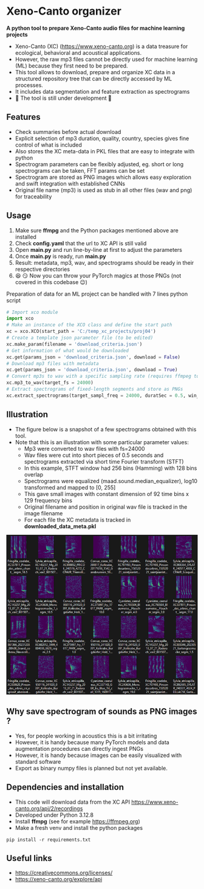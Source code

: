 # Xeno-Canto organizer

**A python tool to prepare Xeno-Canto audio files for machine learning projects**

* Xeno-Canto (XC) (https://www.xeno-canto.org) is a data treasure for ecological, behavioral and acoustical applications. 
* However, the raw mp3 files cannot be directly used for machine learning (ML) because they first need to be prepared. 
* This tool allows to download, prepare and organize XC data in a structured repository tree that can be directly accessed by ML processes.
* It includes data segmentation and feature extraction as spectrograms
* :construction: The tool is still under development :construction:

## Features
* Check summaries before actual download
* Explicit selection of mp3 duration, quality, country, species gives fine control of what is included
* Also stores the XC meta-data in PKL files that are easy to integrate with python
* Spectrogram parameters can be flexibly adjusted, eg. short or long spectrograms can be taken, FFT params can be set
* Spectrogram are stored as PNG images which allows easy exploration and swift integration with established CNNs
* Original file name (mp3) is used as stub in all other files (wav and png) for traceability

## Usage
1. Make sure **ffmpg** and the Python packages mentioned above are installed 
2. Check **config.yaml** that the url to XC API is still valid
3. Open **main.py** and run line-by-line at first to adjust the parameters
4. Once **main.py** is ready, run **main.py**
5. Result: metadata, mp3, wav, and spectrograms should be ready in their respective directories
6. :satisfied: :smirk: Now you can throw your PyTorch magics at those PNGs (not covered in this codebase :wink:) 

Preparation of data for an ML project can be handled with 7 lines python script
```python
# Import xco module
import xco 
# Make an instance of the XCO class and define the start path 
xc = xco.XCO(start_path = 'C:/temp_xc_projects/proj04')
# Create a template json parameter file (to be edited)
xc.make_param(filename = 'download_criteria.json')
# Get information of what would be downloaded
xc.get(params_json = 'download_criteria.json', download = False)
# Download mp3 files with metadata  
xc.get(params_json = 'download_criteria.json', download = True)
# Convert mp3s to wav with a specific sampling rate (requires ffmpeg to be installed)
xc.mp3_to_wav(target_fs = 24000)
# Extract spectrograms of fixed-length segments and store as PNGs
xc.extract_spectrograms(target_sampl_freq = 24000, duratSec = 0.5, win_siz = 256, win_olap = 128, seg_step_size = 0.5)
```

## Illustration
* The figure below is a snapshot of a few spectrograms obtained with this tool.
* Note that this is an illustration with some particular parameter values:
    * Mp3 were converted to wav files with fs=24000
    * Wav files were cut into short pieces of 0.5 seconds and spectrograms extracted via short time Fourier transform (STFT)
    * In this example, STFT window had 256 bins (Hamming) with 128 bins overlap
    * Spectrograms were equalized (maad.sound.median_equalizer), log10 transformed and mapped to [0, 255]
    * This gave small images with constant dimension of 92 time bins x 129 frequency bins
    * Original filename and position in original wav file is tracked in the image filename
    * For each file the XC metadata is tracked in **downloaded_data_meta.pkl**

![](./images/spectros_01.png)  

## Why save spectrogram of sounds as PNG images ?
* Yes, for people working in acoustics this is a bit irritating
* However, it is handy because many PyTorch models and data augmentation procedures can directly ingest PNGs
* However, it is handy because images can be easily visualized with standard software
* Export as binary numpy files is planned but not yet available.

## Dependencies and installation
* This code will download data from the XC API https://www.xeno-canto.org/api/2/recordings
* Developed under Python 3.12.8
* Install **ffmpg** (see for example https://ffmpeg.org)
* Make a fresh venv and install the python packages 
```
pip install -r requirements.txt
```

## Useful links
* https://creativecommons.org/licenses/
* https://xeno-canto.org/explore/api
















